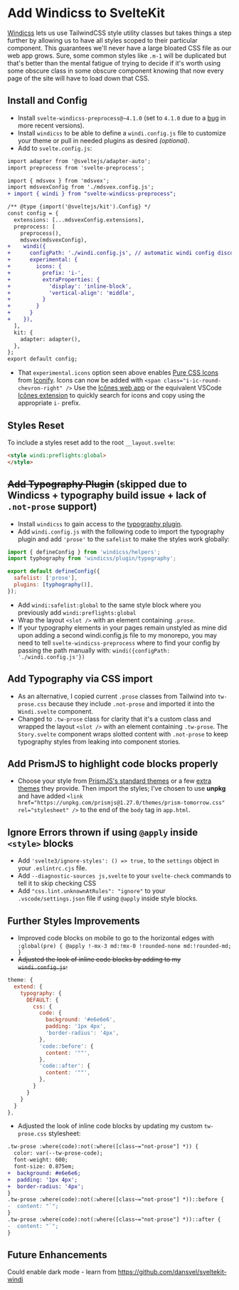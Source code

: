 # Add Windicss to SvelteKit

[Windicss](https://windicss.org/) lets us use TailwindCSS style utility classes but takes things a step further by allowing us to have all styles scoped to their particular component. This guarantees we'll never have a large bloated CSS file as our web app grows. Sure, some common styles like `.m-1` will be duplicated but that's better than the mental fatigue of trying to decide if it's worth using some obscure class in some obscure component knowing that now every page of the site will have to load down that CSS.

## Install and Config

- Install `svelte-windicss-preprocess@~4.1.0` (set to `4.1.0` due to a [bug](https://github.com/windicss/svelte-windicss-preprocess/issues/431) in more recent versions).
- Install `windicss` to be able to define a `windi.config.js` file to customize your theme or pull in needed plugins as desired *(optional)*.
- Add to `svelte.config.js`:
```diff
import adapter from '@sveltejs/adapter-auto';
import preprocess from 'svelte-preprocess';

import { mdsvex } from 'mdsvex';
import mdsvexConfig from './mdsvex.config.js';
+ import { windi } from "svelte-windicss-preprocess";

/** @type {import('@sveltejs/kit').Config} */
const config = {
  extensions: [...mdsvexConfig.extensions],
  preprocess: [
    preprocess(),
    mdsvex(mdsvexConfig),
+    windi({
+      configPath: './windi.config.js', // automatic windi config discovery may struggle in a monorepo with multiple windi.config.js files
+      experimental: {
+        icons: {
+          prefix: 'i-',
+          extraProperties: {
+            'display': 'inline-block',
+            'vertical-align': 'middle',
+          }
+        }
+      }
+    }),
  ],
  kit: {
    adapter: adapter(),
  },
};
export default config;
```

- That `experimental.icons` option seen above enables [Pure CSS Icons](https://antfu.me/posts/icons-in-pure-css) from [Iconify](https://iconify.design/). Icons can now be added with `<span class="i-ic-round-chevron-right" />` Use the [Icônes web app](https://icones.js.org/) or the equivalent VSCode [Icônes extension](https://github.com/afzalsayed96/vscode-icones) to quickly search for icons and copy using the appropriate `i-` prefix.


## Styles Reset
To include a styles reset add to the root `__layout.svelte`:
```html
<style windi:preflights:global>
</style>
```

## ~~Add Typography Plugin~~ (skipped due to Windicss + typography build issue + lack of `.not-prose` support)
- Install `windicss` to gain access to the [typography plugin](https://windicss.org/plugins/official/typography.html).
- Add `windi.config.js` with the following code to import the typography plugin and add `'prose'` to the `safelist` to make the styles work globally:
```js
import { defineConfig } from 'windicss/helpers';
import typhography from 'windicss/plugin/typography';

export default defineConfig({
  safelist: ['prose'],
  plugins: [typhography()],
});
```
- Add `windi:safelist:global` to the same style block where you previously add `windi:preflights:global`
- Wrap the layout `<slot />` with an element containing `.prose`.
- If your typography elements in your pages remain unstyled as mine did upon adding a second windi.config.js file to my monorepo, you may need to tell `svelte-windicss-preprocess` where to find your config by passing the path manually with: `windi({configPath: './windi.config.js'})`

## Add Typography via CSS import
- As an alternative, I copied current `.prose` classes from Tailwind into `tw-prose.css` because they include `.not-prose` and imported it into the `Windi.svelte` component.
- Changed to `.tw-prose` class for clarity that it's a custom class and wrapped the layout `<slot />` with an element containing `.tw-prose`. The `Story.svelte` component wraps slotted content with `.not-prose` to keep typography styles from leaking into component stories.

## Add PrismJS to highlight code blocks properly
- Choose your style from [PrismJS's standard themes](https://prismjs.com/#examples) or a few [extra themes](https://github.com/PrismJS/prism-themes) they provide. Then import the styles; I've chosen to use **unpkg** and have added `<link href="https://unpkg.com/prismjs@1.27.0/themes/prism-tomorrow.css" rel="stylesheet" />` to the end of the `body` tag in `app.html`.

## Ignore Errors thrown if using `@apply` inside `<style>` blocks
- Add `'svelte3/ignore-styles': () => true,` to the `settings` object in your `.eslintrc.cjs` file.
- Add `--diagnostic-sources js,svelte` to your `svelte-check` commands to tell it to skip checking CSS
- Add `"css.lint.unknownAtRules": "ignore"` to your `.vscode/settings.json` file if using `@apply` inside style blocks.

## Further Styles Improvements
- Improved code blocks on mobile to go to the horizontal edges with `:global(pre) { @apply !-mx-3 md:!mx-0 !rounded-none md:!rounded-md; }`
- ~~Adjusted the look of inline code blocks by adding to my `windi.config.js`:~~ 
```js
theme: {
  extend: {
    typography: {
      DEFAULT: {
        css: {
          code: {
            background: '#e6e6e6',
            padding: '1px 4px',
            'border-radius': '4px',
          },
          'code::before': {
            content: '""',
          },
          'code::after': {
            content: '""',
          },
        }
      }
    }
  }
},
```
- Adjusted the look of inline code blocks by updating my custom `tw-prose.css` stylesheet:
```diff
.tw-prose :where(code):not(:where([class~="not-prose"] *)) {
  color: var(--tw-prose-code);
  font-weight: 600;
  font-size: 0.875em;
+  background: #e6e6e6; 
+  padding: '1px 4px';
+  border-radius: '4px';
}
.tw-prose :where(code):not(:where([class~="not-prose"] *))::before {
-  content: "`";
}
.tw-prose :where(code):not(:where([class~="not-prose"] *))::after {
-  content: "`";
}
```

## Future Enhancements
Could enable dark mode - learn from https://github.com/dansvel/sveltekit-windi